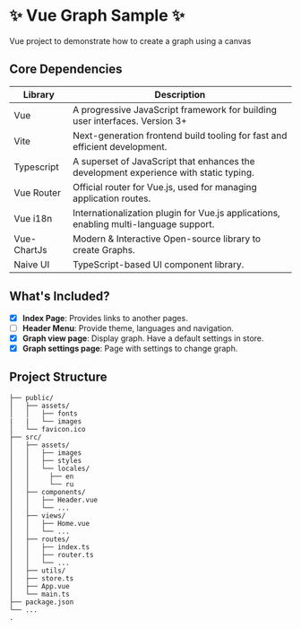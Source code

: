 # ✨ Vue Graph Sample ✨

Vue project to demonstrate how to create a graph using a canvas

## Core Dependencies

| Library      | Description                                                                            |
| ------------ | -------------------------------------------------------------------------------------- |
| Vue          | A progressive JavaScript framework for building user interfaces. Version 3+            |
| Vite         | Next-generation frontend build tooling for fast and efficient development.             |
| Typescript   | A superset of JavaScript that enhances the development experience with static typing.  |
| Vue Router   | Official router for Vue.js, used for managing application routes.                      |
| Vue i18n     | Internationalization plugin for Vue.js applications, enabling multi-language support.  |
| Vue-ChartJs  | Modern & Interactive Open-source library to create Graphs.                             |
| Naive UI     | TypeScript-based UI component library.                                                 |

## What's Included?

- [x] **Index Page**: Provides links to another pages.
- [ ] **Header Menu**: Provide theme, languages and navigation.
- [x] **Graph view page**: Display graph. Have a default settings in store.
- [x] **Graph settings page**: Page with settings to change graph.

## Project Structure

```
├── public/
│   ├── assets/
│   │   ├── fonts
|   |   └── images
│   └── favicon.ico
├── src/
│   ├── assets/
│   │   ├── images
│   │   ├── styles
│   │   └── locales/
│   │     ├── en
│   │     └── ru
│   ├── components/
│   │   ├── Header.vue
│   │   └── ...
│   ├── views/
│   │   ├── Home.vue
│   │   └── ...
│   ├── routes/
│   │   ├── index.ts
│   │   ├── router.ts
│   │   └── ...
│   ├── utils/
│   ├── store.ts
│   ├── App.vue
│   └── main.ts
├── package.json
└── ...
.
```